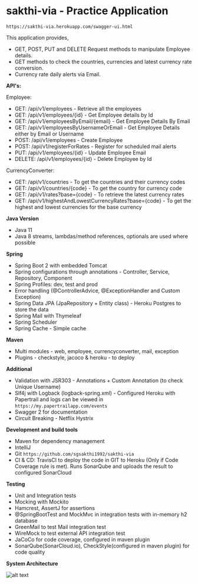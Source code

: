 # sakthi-via - Practice Application

`https://sakthi-via.herokuapp.com/swagger-ui.html`

This application provides,

* GET, POST, PUT and DELETE Request methods to manipulate Employee details.
* GET methods to check the countries, currencies and latest currency rate conversion.
* Currency rate daily alerts via Email.

**API's:**

Employee:

* GET: /api/v1/employees - Retrieve all the employees
* GET: /api/v1/employees/{id} - Get Employee details by Id
* GET: /api/v1/employeesByEmail/{email} - Get Employee Details By Email
* GET: /api/v1/employeesByUsernameOrEmail - Get Employee Details either by Email or Username
* POST: /api/v1/employees - Create Employee
* POST: /api/v1/registerForRates - Register for scheduled mail alerts
* PUT: /api/v1/employees/{id} - Update Employee Email
* DELETE: /api/v1/employees/{id} - Delete Employee by Id

CurrencyConverter:

* GET: /api/v1/countries - To get the countries and their currency codes
* GET: /api/v1/countries/{code} - To get the country for currency code
* GET: /api/v1/rates?base={code} - To retrieve the latest currency rates
* GET: /api/v1/highestAndLowestCurrencyRates?base={code} - To get the highest and lowest currencies for the base
  currency

**Java Version**

* Java 11
* Java 8 streams, lambdas/method references, optionals are used where possible

**Spring**

* Spring Boot 2 with embedded Tomcat
* Spring configurations through annotations - Controller, Service, Repository, Component
* Spring Profiles: dev, test and prod
* Error handling (@ControllerAdvice, @ExceptionHandler and Custom Exception)
* Spring Data JPA (JpaRepository + Entity class) - Heroku Postgres to store the data
* Spring Mail with Thymeleaf
* Spring Scheduler
* Spring Cache - Simple cache

**Maven**

* Multi modules - web, employee, currencyconverter, mail, exception
* Plugins - checkstyle, jacoco & heroku - to deploy

**Additional**

* Validation with JSR303 - Annotations + Custom Annotation (to check Unique Username)
* Slf4j with Logback (logback-spring.xml) - Configured Heroku with Papertrail and logs can be viewed
  in `https://my.papertrailapp.com/events`
* Swagger 2 for documentation
* Circuit Breaking - Netflix Hystrix

**Development and build tools**

* Maven for dependency management
* IntelliJ
* Git `https://github.com/sgsakthi1992/sakthi-via`
* CI & CD: TravisCI to deploy the code in GIT to Heroku (Only if Code Coverage rule is met). Runs SonarQube and uploads
  the result to configured SonarCloud

**Testing**

* Unit and Integration tests
* Mocking with Mockito
* Hamcrest, AssertJ for assertions
* @SpringBootTest and MockMvc in integration tests with in-memory h2 database
* GreenMail to test Mail integration test
* WireMock to test external API integration test
* JaCoCo for code coverage, configured in maven plugin
* SonarQube(SonarCloud.io), CheckStyle(configured in maven plugin) for code quality

**System Architecture**

![alt text](https://raw.githubusercontent.com/sgsakthi1992/sakthi-via/master/plantUml/system_diagram.png)
